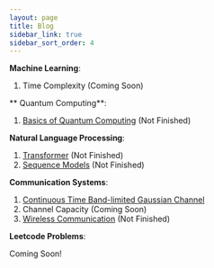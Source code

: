 ```yaml
---
layout: page
title: Blog
sidebar_link: true
sidebar_sort_order: 4
---
```


**Machine Learning**:
1. Time Complexity (Coming Soon)

** Quantum Computing**:
1. <a href='/assets/files/Transformer.pdf'>Basics of Quantum Computing</a> (Not Finished)

**Natural Language Processing**: 
1. <a href='/assets/files/Transformer.pdf'>Transformer</a> (Not Finished)
2. <a href='/assets/files/Sequence_Models.pdf'>Sequence Models</a> (Not Finished)

**Communication Systems**:
1. <a href='/assets/files/Continuous_Time_BandLimited_Channel.pdf'>Continuous Time Band-limited Gaussian Channel</a>
2. Channel Capacity (Coming Soon)
3. <a href='/assets/files/Wireless_Communication.pdf'>Wireless Communication</a> (Not Finished)

**Leetcode Problems**:

Coming Soon! 

